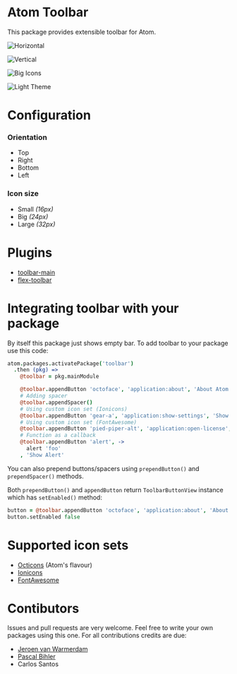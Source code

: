 # Atom Toolbar

This package provides extensible toolbar for Atom.

![Horizontal](http://f.cl.ly/items/453U17471p0C2P2L0t0c/toolbar-horizontal.png)

![Vertical](http://f.cl.ly/items/3y041V2Y1l1x3B0G0g1u/toolbar-vertical.png)

![Big Icons](http://f.cl.ly/items/3M1x1A0J0r3m0q292728/toolbar-big.png)

![Light Theme](http://f.cl.ly/items/351g2D1f1o3f0O1H0N2b/toolbar-light.png)

# Configuration

### Orientation

* Top
* Right
* Bottom
* Left

### Icon size

* Small *(16px)*
* Big *(24px)*
* Large *(32px)*

# Plugins

* [toolbar-main](https://atom.io/packages/toolbar-main)
* [flex-toolbar](https://atom.io/packages/flex-toolbar)

# Integrating toolbar with your package

By itself this package just shows empty bar. To add toolbar to your package use this code:

```coffeescript
atom.packages.activatePackage('toolbar')
  .then (pkg) =>
    @toolbar = pkg.mainModule

    @toolbar.appendButton 'octoface', 'application:about', 'About Atom'
    # Adding spacer
    @toolbar.appendSpacer()
    # Using custom icon set (Ionicons)
    @toolbar.appendButton 'gear-a', 'application:show-settings', 'Show Settings', 'ion'
    # Using custom icon set (FontAwesome)
    @toolbar.appendButton 'pied-piper-alt', 'application:open-license', 'Open License', 'fa'
    # Function as a callback
    @toolbar.appendButton 'alert', ->
      alert 'foo'
    , 'Show Alert'
```

You can also prepend buttons/spacers using `prependButton()` and `prependSpacer()` methods.

Both `prependButton()` and `appendButton` return `ToolbarButtonView` instance which has `setEnabled()` method:

```coffeescript
button = @toolbar.appendButton 'octoface', 'application:about', 'About Atom'
button.setEnabled false
```

# Supported icon sets

* [Octicons](https://octicons.github.com/) (Atom's flavour)
* [Ionicons](http://ionicons.com/)
* [FontAwesome](http://fortawesome.github.io/Font-Awesome/)

# Contibutors

Issues and pull requests are very welcome. Feel free to write your own packages using this one.
For all contributions credits are due:

* [Jeroen van Warmerdam](https://github.com/jerone)
* [Pascal Bihler](https://github.com/pbihler)
* Carlos Santos
